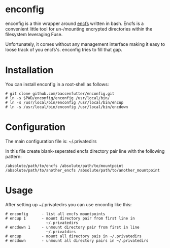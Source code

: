 enconfig
========

enconfig is a  thin wrapper around [encfs] written in bash. Encfs is a
convenient little tool for un-/mounting encrypted directories within the
filesystem leveraging Fuse.

Unfortunately, it comes without any management interface making it easy
to loose track of you encfs's. enconfig tries to fill that gap.


Installation
============

You can install enconfig in a root-shell as follows:

    # git clone github.com/baccenfutter/enconfig.git
    # ln -s $PWD/enconfig/enconfig /usr/local/bin/
    # ln -s /usr/local/bin/enconfig /usr/local/bin/encup
    # ln -s /usr/local/bin/enconfig /usr/local/bin/encdown


Configuration
=============

The main configuration file is: ~/.privatedirs

In this file create blank-seperated encfs directory pair line with the
following pattern:

    /absolute/path/to/encfs /absolute/path/to/mountpoint
    /absolute/path/to/another_encfs /absolute/path/to/another_mountpoint


Usage
=====

After setting up ~/.privatedirs you can use enconfig like this:

    # enconfig      - list all encfs mountpoints
    # encup 1       - mount directory pair from first line in
                      ~/.privatedirs
    # encdown 1     - unmount directory pair from first in line
                      ~/.privatdirs
    # encup         - mount all directory pais in ~/.privatedirs
    # encdown       - unmount all directory pairs in ~/.privatedirs


[encfs]: http://www.arg0.net/encfs
